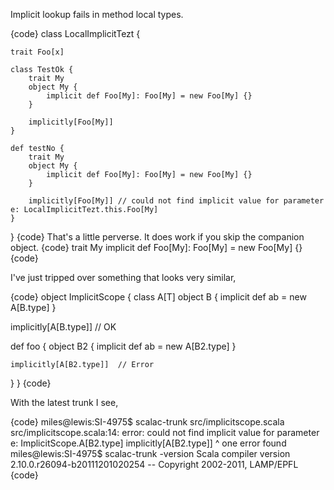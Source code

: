 Implicit lookup fails in method local types.

{code}
class LocalImplicitTezt {

    trait Foo[x]

    class TestOk {
        trait My
        object My {
            implicit def Foo[My]: Foo[My] = new Foo[My] {}
        }

        implicitly[Foo[My]]
    }

    def testNo {
        trait My
        object My {
            implicit def Foo[My]: Foo[My] = new Foo[My] {}
        }

        implicitly[Foo[My]] // could not find implicit value for parameter e: LocalImplicitTezt.this.Foo[My]
    }

}
{code}
That's a little perverse.  It does work if you skip the companion object.
{code}
trait My
implicit def Foo[My]: Foo[My] = new Foo[My] {}
{code}

I've just tripped over something that looks very similar,

{code}
object ImplicitScope {
  class A[T]
  object B {
    implicit def ab = new A[B.type]
  }
  
  implicitly[A[B.type]]     // OK
  
  def foo {
    object B2 {
      implicit def ab = new A[B2.type]
    }
    
    implicitly[A[B2.type]]  // Error
  }
}
{code}

With the latest trunk I see,

{code}
miles@lewis:SI-4975$ scalac-trunk src/implicitscope.scala
src/implicitscope.scala:14: error: could not find implicit value for parameter e: ImplicitScope.A[B2.type]
    implicitly[A[B2.type]]
              ^
one error found
miles@lewis:SI-4975$ scalac-trunk -version
Scala compiler version 2.10.0.r26094-b20111201020254 -- Copyright 2002-2011, LAMP/EPFL
{code}
